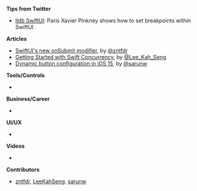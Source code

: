 **Tips from Twitter**

* [lldb SwiftUI](https://twitter.com/pxpgraphics/status/1423432533253844992): Paris Xavier Pinkney shows how to set breakpoints within SwiftUI

**Articles**

* [SwiftUI's new onSubmit modifier](https://www.fivestars.blog/articles/onsubmit/), by [@zntfdr](https://twitter.com/zntfdr)
* [Getting Started with Swift Concurrency](https://swiftsenpai.com/swift/swift-concurrency-get-started/), by [@Lee_Kah_Seng](https://twitter.com/Lee_Kah_Seng)
* [Dynamic button configuration in iOS 15](https://sarunw.com/posts/dynamic-button-configuration/), by [@sarunw](https://twitter.com/sarunw)

**Tools/Controls**

* 

**Business/Career**

* 

**UI/UX**

* 

**Videos**

* 

**Contributors**

* [zntfdr](https://github.com/zntfdr), [LeeKahSeng](https://github.com/LeeKahSeng), [sarunw](https://github.com/sarunw)
